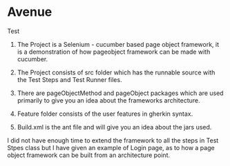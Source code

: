 # Avenue
Test

1. The Project is a Selenium - cucumber based page object framework, it is a demonstration of 
how pageobject framework can be made with cucumber.

2. The Project consists of src folder which has the runnable source with the Test Steps and Test Runner files.

3. There are pageObjectMethod and pageObject packages which are used primarily to give you an idea about the frameworks architecture.

4. Feature folder consists of the user features in gherkin syntax.

5. Build.xml is the ant file and will give you an idea about the jars used.

I did not have enough time to extend the framework to all the steps in Test Stpes class but I have given an example of Login page,
as to how a page object framework can be built from an architecture point.
